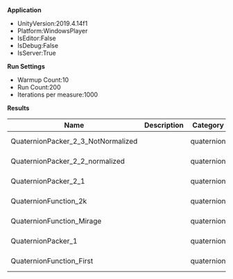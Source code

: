 **Application**
- UnityVersion:2019.4.14f1
- Platform:WindowsPlayer
- IsEditor:False
- IsDebug:False
- IsServer:True

**Run Settings**
- Warmup Count:10
- Run Count:200
- Iterations per measure:1000


**Results**

| Name                               | Description | Category   |       Mean | Ratio |   StdDev | StdError |        min |        max |
|------------------------------------|-------------|------------|------------|-------|----------|----------|------------|------------|
| QuaternionPacker_2_3_NotNormalized |             | quaternion |  33.948 us |  0.31 | 0.666 us | 0.047 us |  33.088 us |  38.925 us |
| QuaternionPacker_2_2_normalized    |             | quaternion |  36.209 us |  0.33 | 0.850 us | 0.060 us |  34.157 us |  39.930 us |
| QuaternionPacker_2_1               |             | quaternion |  45.308 us |  0.41 | 1.438 us | 0.102 us |  44.029 us |  63.150 us |
| QuaternionFunction_2k              |             | quaternion |  45.454 us |  0.41 | 0.719 us | 0.051 us |  44.320 us |  48.278 us |
| QuaternionFunction_Mirage          |             | quaternion |  51.980 us |  0.47 | 0.706 us | 0.050 us |  50.793 us |  55.296 us |
| QuaternionPacker_1                 |             | quaternion |  53.366 us |  0.48 | 1.538 us | 0.109 us |  51.843 us |  67.234 us |
| QuaternionFunction_First           |             | quaternion | 110.969 us |  1.00 | 2.782 us | 0.197 us | 108.351 us | 130.657 us |
